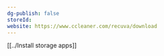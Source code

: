 ```yaml
---
dg-publish: false
storeId: 
website: https://www.ccleaner.com/recuva/download
---
```


[[../Install storage apps]]